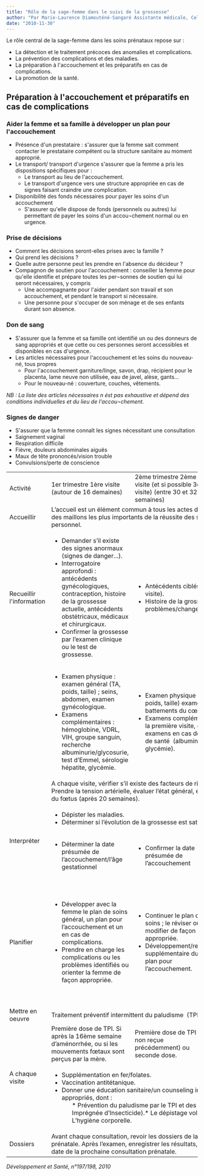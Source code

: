 ```yaml
---
title: "Rôle de la sage-femme dans le suivi de la grossesse"
author: "Par Marie-Laurence Diamouténé-Sangaré Assistante médicale, Cellule Sectorielle de Lutte Contre le VIH/SIDA, Bamako, Mali."
date: "2010-11-30"
---
```


Le rôle central de la sage-femme dans les soins prénataux repose sur :

*   La détection et le traitement précoces des anomalies et complications.
*   La prévention des complications et des maladies.
*   La préparation à l'accouchement et les préparatifs en cas de complications.
*   La promotion de la santé.
## Préparation à l'accouchement et préparatifs en cas de complications

### Aider la femme et sa famille à développer un plan pour l'accouchement

*   Présence d'un prestataire : s'assurer que la femme sait comment contacter le prestataire compétent ou la structure sanitaire au moment approprié.
*   Le transport/ transport d'urgence s'assurer que la femme a pris les dispositions spécifiques pour :
    *   Le transport au lieu de l'accouchement.
    *   Le transport d'urgence vers une structure appropriée en cas de signes faisant craindre une complication.
*   Disponibilité des fonds nécessaires pour payer les soins d'un accouchement
    *   S'assurer qu'elle dispose de fonds (personnels ou autres) lui permettant de payer les soins d'un accou¬chement normal ou en urgence.

### Prise de décisions

*   Comment les décisions seront-elles prises avec la famille ?
*   Qui prend les décisions ?
*   Quelle autre personne peut les prendre en l'absence du décideur ?
*   Compagnon de soutien pour l'accouchement : conseiller la femme pour qu'elle identifie et prépare toutes les per¬sonnes de soutien qui lui seront nécessaires, y compris
    *   Une accompagnante pour l'aider pendant son travail et son accouchement, et pendant le transport si nécessaire.
    *   Une personne pour s'occuper de son ménage et de ses enfants durant son absence.

### Don de sang

*   S'assurer que la femme et sa famille ont identifié un ou des donneurs de sang appropriés et que cette ou ces personnes seront accessibles et disponibles en cas d'urgence.
*   Les articles nécessaires pour l'accouchement et les soins du nouveau-né, tous propres
    *   Pour l'accouchement garniture/linge, savon, drap, récipient pour le placenta, lame neuve non utilisée, eau de javel, alèse, gants...
    *   Pour le nouveau-né : couverture, couches, vêtements.

_NB : La liste des articles nécessaires n ést pas exhaustive et dépend des conditions individuelles et du lieu de l'accou¬chement._

### **Signes de danger**

*   S'assurer que la femme connaît les signes nécessitant une consultation
*   Saignement vaginal
*   Respiration difficile
*   Fièvre, douleurs abdominales aiguës
*   Maux de tête prononcés/vision trouble
*   Convulsions/perte de conscience

<table>

<tbody>

<tr>

<td>Activité</td>

<td>1er trimestre  
1ère visite  
(autour de 16 demaines)</td>

<td>2ème trimestre  
2ème visite  
(et si possible 3è visite)  
(entre 30 et 32 semaines)</td>

<td>3ème trimestre  
3ème ou 4ème visite  
(autour de 36 semaines)</td>

</tr>

<tr>

<td>Accueillir</td>

<td colspan="3" rowspan="1">L’accueil est un élément commun à tous les actes des soins et constitue l’un des maillons les plus importants de la réussite des soins. Il concerne tout le personnel.</td>

</tr>

<tr>

<td>Recueillir  
l'information</td>

<td><ul><li>Demander s’il existe des signes anormaux (signes de danger...).</li><li>Interrogatoire approfondi : antécédents gynécologiques, contraception, histoire de la grossesse actuelle, antécédents obstétricaux, médicaux et chirurgicaux.</li><li>Confirmer la grossesse par l’examen clinique ou le test de grossesse.</li></ul></td>

<td colspan="2" rowspan="1"><ul><li>Antécédents ciblés (depuis la dernière visite).</li><li>Histoire de la grossesse, problèmes/changements.</li></ul></td>

</tr>

<tr>

<td> </td>

<td><ul><li>Examen physique : examen général (TA, poids, taille) ; seins, abdomen, examen gynécologique.</li><li>Examens complémentaires : hémoglobine, VDRL, VIH, groupe sanguin, recherche albuminurie/glycosurie, test d’Emmel, sérologie hépatite, glycémie.</li></ul></td>

<td colspan="2" rowspan="1"><ul><li>Examen physique : examen général (TA, poids, taille) examen obstétrical (y compris battements du cœur fœtal).</li><li>Examens complémentaires. Non pratiqués à la première visite, ou répétition des examens en cas de suspicion de problèmes de santé  (albuminurie/glycosurie, glycémie).  
 </li></ul></td>

</tr>

<tr>

<td> </td>

<td colspan="3" rowspan="1">A chaque visite, vérifier s’il existe des facteurs de risque/signes anormaux. Prendre la tension artérielle, évaluer l’état général, écouter les bruits du cœur du fœtus (après 20 semaines).</td>

</tr>

<tr>

<td colspan="1" rowspan="2">Interpréter</td>

<td colspan="3" rowspan="1"><ul><li>Dépister les maladies.</li><li>Déterminer si l’évolution de la grossesse est satisfaisante.</li></ul></td>

</tr>

<tr>

<td><ul><li>Déterminer la date présumée de l’accouchement/l’âge gestationnel</li></ul></td>

<td><ul><li>Confirmer la date présumée de l’accouchement</li></ul></td>

<td><ul><li>Identifier une présentation vicieuse</li></ul></td>

</tr>

<tr>

<td>Planifier</td>

<td><ul><li>Développer avec la femme le plan de soins général, un plan pour l’accouchement et un en cas de complications.</li><li>Prendre en charge les complications ou les problèmes identifiés ou orienter la femme de façon appropriée.</li></ul></td>

<td><ul><li>Continuer le plan de soins ; le réviser ou le modifier de façon appropriée.</li><li>Développement/revue supplémentaire du plan pour l’accouchement.</li></ul></td>

<td><ul><li>Confirmer la date présumée et faire le pronostic de l’accouchement.</li><li>Revoir les signes du travail, la planification familiale et/ou autre éducation de santé/couseling de façon appropriée.</li></ul></td>

</tr>

<tr>

<td>Mettre en  
oeuvre</td>

<td colspan="3" rowspan="1">Traitement préventif intermittent du paludisme  (TPI)</td>

</tr>

<tr>

<td colspan="1" rowspan="2">A chaque  
visite</td>

<td>Première dose de TPI.  
Si après la 16ème semaine d’aménorrhée, ou si les mouvements fœtaux sont perçus par la mère.</td>

<td>Première dose de TPI (si non reçue précédemment) ou seconde dose.</td>

<td>Troisième dose de TPI, si approprié.</td>

</tr>

<tr>

<td colspan="3" rowspan="1"><ul><li>Supplémentation en fer/folates.</li><li>Vaccination antitétanique.</li><li>Donner une éducation sanitaire/un counseling individualisé sur les sujets appropriés, dont :<ul>*   Prévention du paludisme par le TPI et des MII (Moustiquaire Imprégnée d’Insecticide).*   Le dépistage volontaire pour le VIH/IST.*   L’hygiène corporelle.</ul></li></ul></td>

</tr>

<tr>

<td>Dossiers</td>

<td colspan="3" rowspan="1">Avant chaque consultation, revoir les dossiers de la dernière consultation prénatale. Après l’examen, enregistrer les résultats, les soins prodigués et la date de la prochaine consultation prénatale.</td>

</tr>

</tbody>

</table>

_Développement et Santé, n°197/198, 2010_